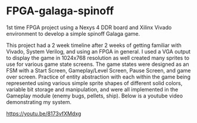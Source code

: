# FPGA-galaga-spinoff
1st time FPGA project using a Nexys 4 DDR board and Xilinx Vivado environment to develop a simple spinoff Galaga game.

This project had a 2 week timeline after 2 weeks of getting familiar with Vivado, System Verilog, and using an FPGA in general. I used a VGA output to display the game in 1024x768 
resolution as well created many sprites to use for various game state screens. The game states were designed as an FSM with a Start Screen, Gameplay/Level Screen, Pause Screen, and game over screen. Practice of entity abstraction with each within the game being represented using various simple sprite shapes of different solid colors, variable bit storage and manipulation, and were all implemented in the Gameplay module (enemy bugs, pellets, ship). Below is a youtube video demonstrating my system. 

https://youtu.be/8173vfXMdxg
